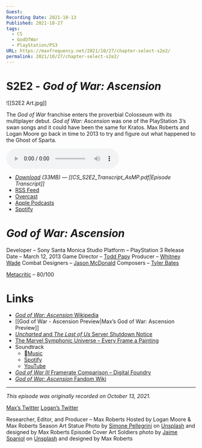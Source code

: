 ```yaml
---
Guest: 
Recording Date: 2021-10-13
Published: 2021-10-27
tags:
  - CS
  - GodOfWar
  - PlayStation/PS3
URL: https://maxfrequency.net/2021/10/27/chapter-select-s2e2/
permalink: 2021/10/27/chapter-select-s2e2/
---
```

# S2E2 - *God of War: Ascension*

![[S2E2 Art.jpg]]

The *God of War* franchise enters the proverbial Colosseum with its multiplayer debut. *God of War: Ascension* was one of the PlayStation 3’s swan songs and it could have been the same for Kratos. Max Roberts and Logan Moore go back in time to 2013 to try and figure out what happened to the Ghost of Sparta.

<audio controls>
  <source src="https://traffic.libsyn.com/chapterselectpod/CS_S2E2_Final.mp3">
</audio>

- *[Download](https://traffic.libsyn.com/chapterselectpod/CS_S2E2_Final.mp3) (33MB)  — [[CS_S2E2_Transcript_AsMP.pdf|Episode Transcript]]*
- [RSS Feed](https://chapterselectpod.libsyn.com/rss)
- [Overcast](https://overcast.fm/itunes1568777352/chapter-select)
- [Apple Podcasts](https://podcasts.apple.com/us/podcast/chapter-select/id1568777352)
- [Spotify](https://open.spotify.com/show/4f1TLZXbwtSX7uHROe9KlS)
# *God of War: Ascension*

Developer – Sony Santa Monica Studio
Platform – PlayStation 3
Release Date – March 12, 2013
Game Director – [Todd Papy](https://www.mobygames.com/developer/sheet/view/developerId,105409/)
Producer – [Whitney Wade](https://www.mobygames.com/developer/sheet/view/developerId,181466/)
Combat Designers – [Jason McDonald](https://www.mobygames.com/developer/sheet/view/developerId,4707/)
Composers – [Tyler Bates](https://en.wikipedia.org/wiki/Tyler_Bates)

[Metacritic](https://www.metacritic.com/game/playstation-3/god-of-war-ascension) – 80/100
# Links

- [*God of War: Ascension* Wikipedia](https://en.wikipedia.org/wiki/God_of_War:_Ascension)
- [[God of War - Ascension Preview|Max’s God of War: Ascension Preview]]
- [*Uncharted* and *The Last of Us* Server Shutdown Notice](https://www.naughtydog.com/blog/uncharted_the_last_of_us_multiplayer_ps3_offline_september_3_2019)
- [The Marvel Symphonic Universe – Every Frame a Painting](https://youtu.be/7vfqkvwW2fs)
- Soundtrack
	- [Music](https://music.apple.com/us/album/god-of-war-ascension-original-soundtrack/1553244230)
	- [Spotify](https://open.spotify.com/album/5HbN8AlVNXadPJglFJI8EC)
	- [YouTube](https://www.youtube.com/playlist?list=OLAK5uy_kzINe0rviiOfK8Pc2VUjacVS_qAguyWJU)
- [*God of War III* Framerate Comparison – Digital Foundry](https://youtu.be/pXHr0Se-cto)
- [*God of War: Ascension* Fandom Wiki](https://godofwar.fandom.com/wiki/God_of_War:_Ascension#Prologue)

---
*This episode was originally recorded on October 13, 2021.*

[Max’s Twitter](https://www.twitter.com/maxroberts143)
[Logan’s Twitter](https://www.twitter.com/mooreman12)

Researcher, Editor, and Producer – Max Roberts
Hosted by Logan Moore & Max Roberts
Season Art Statue Photo by [Simone Pellegrini](https://unsplash.com/@mazerone) on [Unsplash](https://unsplash.com/photos/L3QG_OBluT0) and designed by Max Roberts
Episode Cover Art Soldiers photo by [Jaime Spaniol](https://unsplash.com/@jaimespaniol) on [Unsplash](https://unsplash.com/photos/-L0N74GWsq8) and designed by Max Roberts